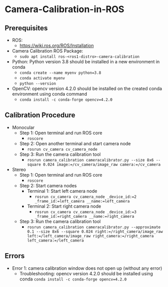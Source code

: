 # Camera-Calibration-in-ROS
## Prerequisites
- ROS:
	- https://wiki.ros.org/ROS/Installation
- Camera Calibration ROS Package:
	- `sudo apt install ros-<ros1-distro>-camera-calibration`
- Python: Python version 3.8 should be installed in a new environment in conda
	- `conda create --name myenv python=3.8`
	- `conda activate myenv`
	- `python --version`
- OpenCV: opencv version 4.2.0 should be installed on the created conda environment using conda command
	- `conda install -c conda-forge opencv=4.2.0`
## Calibration Procedure
- Monocular
	- Step 1: Open terminal and run ROS core
		- `roscore`
	- Step 2: Open another terminal and start camera node
		- `rosrun cv_camera cv_camera_node`
	- Step 3: Run the camera calibration tool
		- `rosrun camera_calibration cameracalibrator.py --size 8x6 --square 0.024 image:=/cv_camera/image_raw camera:=/cv_camera`
- Stereo
	- Step 1: Open terminal and run ROS core
		- `roscore`
	- Step 2: Start camera nodes
		- Terminal 1: Start left camera node
			- `rosrun cv_camera cv_camera_node _device_id:=2 _frame_id:=left_camera __name:=left_camera`
		- Terminal 2: Start right camera node
			- `rosrun cv_camera cv_camera_node _device_id:=3 _frame_id:=right_camera __name:=right_camera`
	- Step 3: Run the camera calibration tool
		- `rosrun camera_calibration cameracalibrator.py --approximate 0.1 --size 8x6 --square 0.024 right:=/right_camera/image_raw left:=/left_camera/image_raw right_camera:=/right_camera left_camera:=/left_camera`
## Errors
- Error 1: camera calibration window does not open up (without any error)
	- Troubleshooting: opencv version 4.2.0 should be installed using conda
	  `conda install -c conda-forge opencv=4.2.0`

